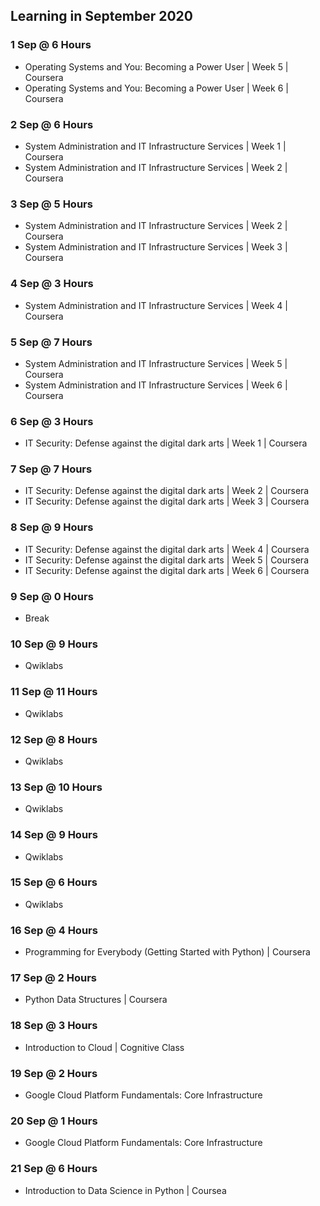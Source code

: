 ## Learning in September 2020

### 1 Sep @ 6 Hours
* Operating Systems and You: Becoming a Power User | Week 5 | Coursera
* Operating Systems and You: Becoming a Power User | Week 6 | Coursera

### 2 Sep @ 6 Hours
* System Administration and IT Infrastructure Services | Week 1 | Coursera
* System Administration and IT Infrastructure Services | Week 2 | Coursera

### 3 Sep @ 5 Hours
* System Administration and IT Infrastructure Services | Week 2 | Coursera
* System Administration and IT Infrastructure Services | Week 3 | Coursera

### 4 Sep @ 3 Hours
* System Administration and IT Infrastructure Services | Week 4 | Coursera

### 5 Sep @ 7 Hours
* System Administration and IT Infrastructure Services | Week 5 | Coursera
* System Administration and IT Infrastructure Services | Week 6 | Coursera

### 6 Sep @ 3 Hours
* IT Security: Defense against the digital dark arts | Week 1 | Coursera

### 7 Sep @ 7 Hours
* IT Security: Defense against the digital dark arts | Week 2 | Coursera
* IT Security: Defense against the digital dark arts | Week 3 | Coursera

### 8 Sep @ 9 Hours
* IT Security: Defense against the digital dark arts | Week 4 | Coursera
* IT Security: Defense against the digital dark arts | Week 5 | Coursera
* IT Security: Defense against the digital dark arts | Week 6 | Coursera

### 9 Sep @ 0 Hours
* Break

### 10 Sep @ 9 Hours
* Qwiklabs

### 11 Sep @ 11 Hours
* Qwiklabs

### 12 Sep @ 8 Hours
* Qwiklabs

### 13 Sep @ 10 Hours
* Qwiklabs

### 14 Sep @ 9 Hours
* Qwiklabs

### 15 Sep @ 6 Hours
* Qwiklabs

### 16 Sep @ 4 Hours
* Programming for Everybody (Getting Started with Python) | Coursera

### 17 Sep @ 2 Hours
* Python Data Structures | Coursera

### 18 Sep @ 3 Hours
* Introduction to Cloud | Cognitive Class

### 19 Sep @ 2 Hours
* Google Cloud Platform Fundamentals: Core Infrastructure

### 20 Sep @ 1 Hours
* Google Cloud Platform Fundamentals: Core Infrastructure

### 21 Sep @ 6 Hours
* Introduction to Data Science in Python | Coursea
